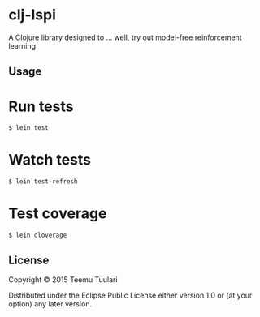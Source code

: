 # clj-lspi

A Clojure library designed to ... well, try out model-free reinforcement learning  

## Usage

# Run tests
	$ lein test 

# Watch tests
	$ lein test-refresh

# Test coverage
	$ lein cloverage

## License

Copyright © 2015 Teemu Tuulari 

Distributed under the Eclipse Public License either version 1.0 or (at
your option) any later version.
